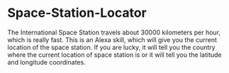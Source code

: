 # Space-Station-Locator
The International Space Station travels about 30000 kilometers per hour, which is really fast. This is an Alexa skill, which will give you the current location of the space station. If you are lucky, it will tell you the country where the current location of space station is or it will tell you the latitude and longitude coordinates.
